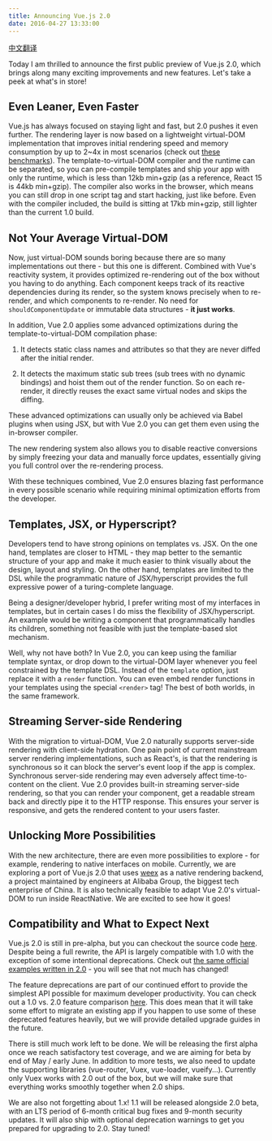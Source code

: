 ```yaml
---
title: Announcing Vue.js 2.0
date: 2016-04-27 13:33:00
---
```


[中文翻译](http://jiongks.name/blog/announcing-vue-2/)

Today I am thrilled to announce the first public preview of Vue.js 2.0, which brings along many exciting improvements and new features. Let's take a peek at what's in store!

## Even Leaner, Even Faster

Vue.js has always focused on staying light and fast, but 2.0 pushes it even further. The rendering layer is now based on a lightweight virtual-DOM implementation that improves initial rendering speed and memory consumption by up to 2~4x in most scenarios (check out [these benchmarks](https://github.com/vuejs/vue/tree/next/benchmarks)). The template-to-virtual-DOM compiler and the runtime can be separated, so you can pre-compile templates and ship your app with only the runtime, which is less than 12kb min+gzip (as a reference, React 15 is 44kb min+gzip). The compiler also works in the browser, which means you can still drop in one script tag and start hacking, just like before. Even with the compiler included, the build is sitting at 17kb min+gzip, still lighter than the current 1.0 build.

## Not Your Average Virtual-DOM

Now, just virtual-DOM sounds boring because there are so many implementations out there - but this one is different. Combined with Vue's reactivity system, it provides optimized re-rendering out of the box without you having to do anything. Each component keeps track of its reactive dependencies during its render, so the system knows precisely when to re-render, and which components to re-render. No need for `shouldComponentUpdate` or immutable data structures - **it just works**.

In addition, Vue 2.0 applies some advanced optimizations during the template-to-virtual-DOM compilation phase:

1. It detects static class names and attributes so that they are never diffed after the initial render.

2. It detects the maximum static sub trees (sub trees with no dynamic bindings) and hoist them out of the render function. So on each re-render, it directly reuses the exact same virtual nodes and skips the diffing.

These advanced optimizations can usually only be achieved via Babel plugins when using JSX, but with Vue 2.0 you can get them even using the in-browser compiler.

The new rendering system also allows you to disable reactive conversions by simply freezing your data and manually force updates, essentially giving you full control over the re-rendering process.

With these techniques combined, Vue 2.0 ensures blazing fast performance in every possible scenario while requiring minimal optimization efforts from the developer.

## Templates, JSX, or Hyperscript?

Developers tend to have strong opinions on templates vs. JSX. On the one hand, templates are closer to HTML - they map better to the semantic structure of your app and make it much easier to think visually about the design, layout and styling. On the other hand, templates are limited to the DSL while the programmatic nature of JSX/hyperscript provides the full expressive power of a turing-complete language.

Being a designer/developer hybrid, I prefer writing most of my interfaces in templates, but in certain cases I do miss the flexibility of JSX/hyperscript. An example would be writing a component that programmatically handles its children, something not feasible with just the template-based slot mechanism.

Well, why not have both? In Vue 2.0, you can keep using the familiar template syntax, or drop down to the virtual-DOM layer whenever you feel constrained by the template DSL. Instead of the `template` option, just replace it with a `render` function. You can even embed render functions in your templates using the special `<render>` tag! The best of both worlds, in the same framework.

## Streaming Server-side Rendering

With the migration to virtual-DOM, Vue 2.0 naturally supports server-side rendering with client-side hydration. One pain point of current mainstream server rendering implementations, such as React's, is that the rendering is synchronous so it can block the server's event loop if the app is complex. Synchronous server-side rendering may even adversely affect time-to-content on the client. Vue 2.0 provides built-in streaming server-side rendering, so that you can render your component, get a readable stream back and directly pipe it to the HTTP response. This ensures your server is responsive, and gets the rendered content to your users faster.

## Unlocking More Possibilities

With the new architecture, there are even more possibilities to explore - for example, rendering to native interfaces on mobile. Currently, we are exploring a port of Vue.js 2.0 that uses [weex](http://alibaba.github.io/weex/) as a native rendering backend, a project maintained by engineers at Alibaba Group, the biggest tech enterprise of China. It is also technically feasible to adapt Vue 2.0's virtual-DOM to run inside ReactNative. We are excited to see how it goes!

## Compatibility and What to Expect Next

Vue.js 2.0 is still in pre-alpha, but you can checkout the source code [here](https://github.com/vuejs/vue/tree/next/). Despite being a full rewrite, the API is largely compatible with 1.0 with the exception of some intentional deprecations. Check out [the same official examples written in 2.0](https://github.com/vuejs/vue/tree/next/examples) - you will see that not much has changed!

The feature deprecations are part of our continued effort to provide the simplest API possible for maximum developer productivity. You can check out a 1.0 vs. 2.0 feature comparison [here](https://github.com/vuejs/vue/wiki/2.0-features). This does mean that it will take some effort to migrate an existing app if you happen to use some of these deprecated features heavily, but we will provide detailed upgrade guides in the future.

There is still much work left to be done. We will be releasing the first alpha once we reach satisfactory test coverage, and we are aiming for beta by end of May / early June. In addition to more tests, we also need to update the supporting libraries (vue-router, Vuex, vue-loader, vueify...). Currently only Vuex works with 2.0 out of the box, but we will make sure that everything works smoothly together when 2.0 ships.

We are also not forgetting about 1.x! 1.1 will be released alongside 2.0 beta, with an LTS period of 6-month critical bug fixes and 9-month security updates. It will also ship with optional deprecation warnings to get you prepared for upgrading to 2.0. Stay tuned!
